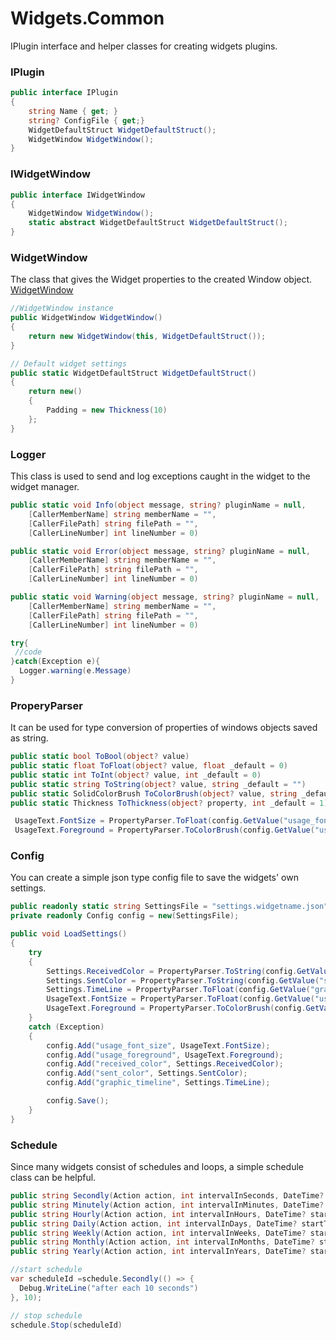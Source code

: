 # Widgets.Common

IPlugin interface and helper classes for creating widgets plugins.

### IPlugin

```csharp
public interface IPlugin
{
    string Name { get; }
    string? ConfigFile { get;}
    WidgetDefaultStruct WidgetDefaultStruct();
    WidgetWindow WidgetWindow();
}
```

### IWidgetWindow

```csharp
public interface IWidgetWindow
{
    WidgetWindow WidgetWindow();
    static abstract WidgetDefaultStruct WidgetDefaultStruct();
}
```

### WidgetWindow

The class that gives the Widget properties to the created Window object. [WidgetWindow](https://github.com/emretulek/Widgets.Common/blob/master/Widgets.Common/WidgetWindow.cs) 

```csharp
//WidgetWindow instance
public WidgetWindow WidgetWindow()
{
    return new WidgetWindow(this, WidgetDefaultStruct());
}

// Default widget settings
public static WidgetDefaultStruct WidgetDefaultStruct()
{
    return new()
    {
        Padding = new Thickness(10)
    };
}
```

### Logger

This class is used to send and log exceptions caught in the widget to the widget manager.

```csharp
public static void Info(object message, string? pluginName = null, 
    [CallerMemberName] string memberName = "",
    [CallerFilePath] string filePath = "",
    [CallerLineNumber] int lineNumber = 0)

public static void Error(object message, string? pluginName = null,
    [CallerMemberName] string memberName = "",
    [CallerFilePath] string filePath = "",
    [CallerLineNumber] int lineNumber = 0)

public static void Warning(object message, string? pluginName = null,
    [CallerMemberName] string memberName = "",
    [CallerFilePath] string filePath = "",
    [CallerLineNumber] int lineNumber = 0)
```

```csharp
try{
 //code
}catch(Exception e){
  Logger.warning(e.Message)
}
```

### ProperyParser

It can be used for type conversion of properties of windows objects saved as string.

```csharp
public static bool ToBool(object? value)
public static float ToFloat(object? value, float _default = 0)
public static int ToInt(object? value, int _default = 0)
public static string ToString(object? value, string _default = "")
public static SolidColorBrush ToColorBrush(object? value, string _default = "#FFFFFF")
public static Thickness ToThickness(object? property, int _default = 1)
```

```csharp
 UsageText.FontSize = PropertyParser.ToFloat(config.GetValue("usage_font_size"));
 UsageText.Foreground = PropertyParser.ToColorBrush(config.GetValue("usage_foreground"));
```

### Config

You can create a simple json type config file to save the widgets' own settings.

```csharp
public readonly static string SettingsFile = "settings.widgetname.json";
private readonly Config config = new(SettingsFile);

public void LoadSettings()
{
    try
    {
        Settings.ReceivedColor = PropertyParser.ToString(config.GetValue("received_color"), Settings.ReceivedColor);
        Settings.SentColor = PropertyParser.ToString(config.GetValue("sent_color"), Settings.SentColor);
        Settings.TimeLine = PropertyParser.ToFloat(config.GetValue("graphic_timeline"), Settings.TimeLine);
        UsageText.FontSize = PropertyParser.ToFloat(config.GetValue("usage_font_size"));
        UsageText.Foreground = PropertyParser.ToColorBrush(config.GetValue("usage_foreground"));
    }
    catch (Exception)
    {
        config.Add("usage_font_size", UsageText.FontSize);
        config.Add("usage_foreground", UsageText.Foreground);
        config.Add("received_color", Settings.ReceivedColor);
        config.Add("sent_color", Settings.SentColor);
        config.Add("graphic_timeline", Settings.TimeLine);

        config.Save();
    }
}

```

### Schedule

Since many widgets consist of schedules and loops, a simple schedule class can be helpful.

```csharp
public string Secondly(Action action, int intervalInSeconds, DateTime? startTime = null)
public string Minutely(Action action, int intervalInMinutes, DateTime? startTime = null)
public string Hourly(Action action, int intervalInHours, DateTime? startTime = null)
public string Daily(Action action, int intervalInDays, DateTime? startTime = null)
public string Weekly(Action action, int intervalInWeeks, DateTime? startTime = null)
public string Monthly(Action action, int intervalInMonths, DateTime? startTime = null)
public string Yearly(Action action, int intervalInYears, DateTime? startTime = null)
```

```csharp
//start schedule
var scheduleId =schedule.Secondly(() => {
  Debug.WriteLine("after each 10 seconds")
}, 10);

// stop schedule
schedule.Stop(scheduleId)
```
